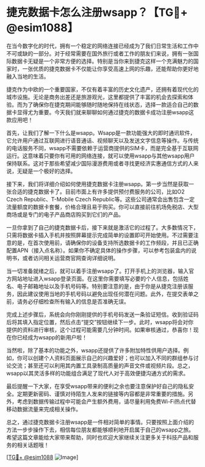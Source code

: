 # 捷克数据卡怎么注册wsapp？【TG💪+ @esim1088】

在当今数字化的时代，拥有一个稳定的网络连接已经成为了我们日常生活和工作中不可或缺的一部分。对于经常需要在国外旅行或者工作的朋友们来说，拥有一张国际数据卡无疑是一个非常方便的选择。特别是当你来到捷克这样一个充满魅力的国家时，一张优质的捷克数据卡不仅能让你享受高速上网的乐趣，还能帮助你更好地融入当地的生活。

捷克作为中欧的一个重要国家，不仅有着丰富的历史文化遗产，还拥有着现代化的城市设施。无论是商务出差还是旅游观光，这里都提供了丰富的机会去探索和体验。而为了确保你在捷克期间能够随时随地保持在线状态，选择一款适合自己的数据卡显得尤为重要。今天我们就来聊聊如何通过捷克的数据卡成功注册wsapp这款应用吧！

首先，让我们了解一下什么是wsapp。Wsapp是一款功能强大的即时通讯软件，它允许用户通过互联网进行语音通话、视频聊天以及发送文字信息等操作。与传统的电话服务不同，wsapp不需要依赖于运营商提供的SIM卡，而是完全基于互联网运行。这意味着只要你有可用的网络连接，就可以使用wsapp与其他wsapp用户保持联系。这对于那些希望减少国际漫游费用或者寻找更经济实惠通信方式的人来说，无疑是一个极好的选择。

接下来，我们将详细介绍如何使用捷克数据卡注册wsapp。第一步当然是获取一张合适的捷克数据卡了。目前市面上有许多提供预付费服务的公司，比如O2 Czech Republic、T-Mobile Czech Republic等。这些公司通常会出售包含一定流量额度的数据卡套餐，价格合理且易于购买。你可以直接前往机场免税店、大型商场或是专门的电子产品商店购买到它们的产品。

一旦你拿到了自己的捷克数据卡后，接下来就是激活它的过程了。大多数情况下，只需将数据卡插入手机并按照屏幕提示完成简单的设置即可开始使用。不过需要注意的是，在首次使用前，请确保你的设备支持所选数据卡的工作频段，并且已正确配置APN（接入点名称）。如果你不确定具体的操作步骤，可以参考包装盒内的说明书，或者访问相关运营商官网查询详细说明。

当一切准备就绪之后，就可以着手注册wsapp了。打开手机上的浏览器，输入官方网站地址进入wsapp登录页面。在这里你需要填写必要的个人信息，包括姓名、电子邮箱地址以及手机号码等。特别要注意的是，由于你是从捷克注册该服务，因此建议使用当地的手机号码以避免出现任何潜在问题。此外，在提交表单之前，请务必仔细检查所有输入的信息是否准确无误。

完成上述步骤后，系统会向你刚刚提供的手机号码发送一条验证短信。收到验证码后将其填入指定位置，然后点击“提交”按钮继续下一步。此时，wsapp将会对你提供的资料进行审核，这个过程可能需要几分钟时间。如果审核通过，恭喜你！现在你已经成为wsapp的新用户啦！

当然啦，除了基本的功能之外，wsapp还提供了许多附加特性供用户选择。例如，你可以创建个人资料页面展示自己的兴趣爱好；也可以加入不同的群组参与讨论交流；甚至还可以利用其内置工具录制高质量的声音文件或视频片段。总之，wsapp以其灵活多样的功能组合满足了现代人对于高效便捷沟通方式的需求。

最后提醒一下大家，在享受wsapp带来的便利之余也要注意保护好自己的隐私安全。定期更新密码、谨慎对待陌生人发来的链接等内容都是非常重要的措施。另外，考虑到数据传输过程中可能会产生额外费用，请尽量利用免费Wi-Fi热点代替移动数据流量来完成相关操作。

总之，通过捷克数据卡注册wsapp是一件相对简单的事情。只要按照上面介绍的方法一步步操作下去，相信每位朋友都能够顺利地开启属于自己的wsapp之旅。希望这篇文章能给大家带来帮助，同时也欢迎大家继续关注更多关于科技产品和服务的相关话题哦！

[[TG💪+ @esim1088](https://t.me/s/esim1088) ![Image](https://i.postimg.cc/4NQfJmqS/Snipaste-2025-05-13-00-14-12.png)]
